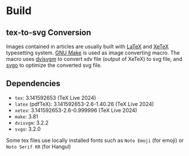 # Build

## tex-to-svg Conversion

Images contained in articles are usually built with [LaTeX][LaTeX] and [XeTeX][XeTeX] typesetting system.
[GNU Make][make] is used as image converting macro.
The macro uses [dvisvgm][dvisvgm] to convert xdv file (output of XeTeX) to svg file, and [svgo][svgo] to optimize the converted svg file.

## Dependencies

- `tex`: 3.141592653 (TeX Live 2024)
- `latex` (pdfTeX): 3.141592653-2.6-1.40.26 (TeX Live 2024)
- `xetex`: 3.141592653-2.6-0.999996 (TeX Live 2024)
- `make`: 3.81
- `dvisvgm`: 3.2.2
- `svgo`: 3.2.0

Some tex files use locally installed fonts such as `Noto Emoji` (for emoji) or `Noto Serif KR` (for Hangul)

[LaTeX]: https://www.latex-project.org/
[XeTeX]: https://tug.org/xetex/
[make]: https://www.gnu.org/software/make/
[dvisvgm]: https://dvisvgm.de/
[svgo]: https://github.com/svg/svgo

